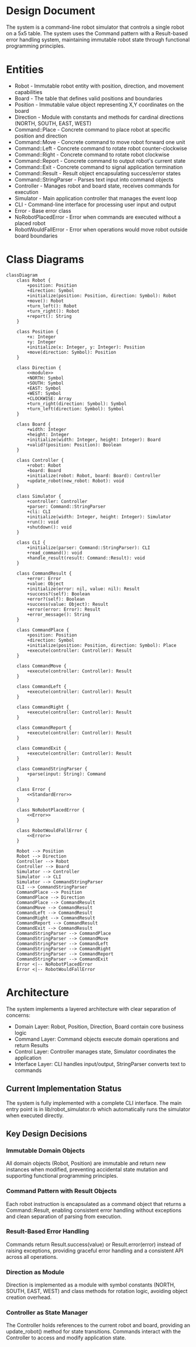 # Design Document

The system is a command-line robot simulator that controls a single robot on a 5x5 table. The system uses the Command pattern with a Result-based error handling system, maintaining immutable robot state through functional programming principles.

# Entities

- Robot - Immutable robot entity with position, direction, and movement capabilities
- Board - The table that defines valid positions and boundaries  
- Position - Immutable value object representing X,Y coordinates on the board
- Direction - Module with constants and methods for cardinal directions (NORTH, SOUTH, EAST, WEST)
- Command::Place - Concrete command to place robot at specific position and direction
- Command::Move - Concrete command to move robot forward one unit
- Command::Left - Concrete command to rotate robot counter-clockwise
- Command::Right - Concrete command to rotate robot clockwise
- Command::Report - Concrete command to output robot's current state
- Command::Exit - Concrete command to signal application termination
- Command::Result - Result object encapsulating success/error states
- Command::StringParser - Parses text input into command objects
- Controller - Manages robot and board state, receives commands for execution
- Simulator - Main application controller that manages the event loop
- CLI - Command-line interface for processing user input and output
- Error - Base error class
- NoRobotPlacedError - Error when commands are executed without a placed robot
- RobotWouldFallError - Error when operations would move robot outside board boundaries

# Class Diagrams

```mermaid
classDiagram
    class Robot {
        +position: Position
        +direction: Symbol
        +initialize(position: Position, direction: Symbol): Robot
        +move(): Robot
        +turn_left(): Robot
        +turn_right(): Robot
        +report(): String
    }

    class Position {
        +x: Integer
        +y: Integer
        +initialize(x: Integer, y: Integer): Position
        +move(direction: Symbol): Position
    }

    class Direction {
        <<module>>
        +NORTH: Symbol
        +SOUTH: Symbol
        +EAST: Symbol
        +WEST: Symbol
        +CLOCKWISE: Array
        +turn_right(direction: Symbol): Symbol
        +turn_left(direction: Symbol): Symbol
    }

    class Board {
        +width: Integer
        +height: Integer
        +initialize(width: Integer, height: Integer): Board
        +valid?(position: Position): Boolean
    }

    class Controller {
        +robot: Robot
        +board: Board
        +initialize(robot: Robot, board: Board): Controller
        +update_robot(new_robot: Robot): void
    }

    class Simulator {
        +controller: Controller
        +parser: Command::StringParser
        +cli: CLI
        +initialize(width: Integer, height: Integer): Simulator
        +run(): void
        +shutdown(): void
    }

    class CLI {
        +initialize(parser: Command::StringParser): CLI
        +read_command(): void
        +handle_result(result: Command::Result): void
    }

    class CommandResult {
        +error: Error
        +value: Object
        +initialize(error: nil, value: nil): Result
        +success?(self): Boolean
        +error?(self): Boolean
        +success(value: Object): Result
        +error(error: Error): Result
        +error_message(): String
    }

    class CommandPlace {
        +position: Position
        +direction: Symbol
        +initialize(position: Position, direction: Symbol): Place
        +execute(controller: Controller): Result
    }

    class CommandMove {
        +execute(controller: Controller): Result
    }

    class CommandLeft {
        +execute(controller: Controller): Result
    }

    class CommandRight {
        +execute(controller: Controller): Result
    }

    class CommandReport {
        +execute(controller: Controller): Result
    }

    class CommandExit {
        +execute(controller: Controller): Result
    }

    class CommandStringParser {
        +parse(input: String): Command
    }

    class Error {
        <<StandardError>>
    }

    class NoRobotPlacedError {
        <<Error>>
    }

    class RobotWouldFallError {
        <<Error>>
    }

    Robot --> Position
    Robot --> Direction
    Controller --> Robot
    Controller --> Board
    Simulator --> Controller
    Simulator --> CLI
    Simulator --> CommandStringParser
    CLI --> CommandStringParser
    CommandPlace --> Position
    CommandPlace --> Direction
    CommandPlace --> CommandResult
    CommandMove --> CommandResult
    CommandLeft --> CommandResult
    CommandRight --> CommandResult
    CommandReport --> CommandResult
    CommandExit --> CommandResult
    CommandStringParser --> CommandPlace
    CommandStringParser --> CommandMove
    CommandStringParser --> CommandLeft
    CommandStringParser --> CommandRight
    CommandStringParser --> CommandReport
    CommandStringParser --> CommandExit
    Error <|-- NoRobotPlacedError
    Error <|-- RobotWouldFallError
```

# Architecture

The system implements a layered architecture with clear separation of concerns:

- Domain Layer: Robot, Position, Direction, Board contain core business logic
- Command Layer: Command objects execute domain operations and return Results
- Control Layer: Controller manages state, Simulator coordinates the application
- Interface Layer: CLI handles input/output, StringParser converts text to commands

## Current Implementation Status

The system is fully implemented with a complete CLI interface. The main entry point is in lib/robot_simulator.rb which automatically runs the simulator when executed directly.

## Key Design Decisions

### Immutable Domain Objects
All domain objects (Robot, Position) are immutable and return new instances when modified, preventing accidental state mutation and supporting functional programming principles.

### Command Pattern with Result Objects
Each robot instruction is encapsulated as a command object that returns a Command::Result, enabling consistent error handling without exceptions and clean separation of parsing from execution.

### Result-Based Error Handling
Commands return Result.success(value) or Result.error(error) instead of raising exceptions, providing graceful error handling and a consistent API across all operations.

### Direction as Module
Direction is implemented as a module with symbol constants (NORTH, SOUTH, EAST, WEST) and class methods for rotation logic, avoiding object creation overhead.

### Controller as State Manager
The Controller holds references to the current robot and board, providing an update_robot() method for state transitions. Commands interact with the Controller to access and modify application state.
